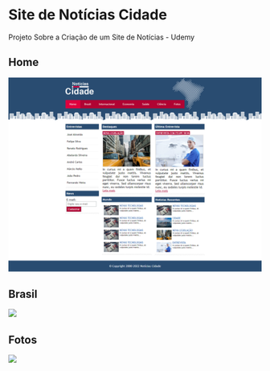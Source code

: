 # Site de Notícias Cidade
Projeto Sobre a Criação de um Site de Notícias - Udemy
## Home
<img src="imagens/Notícias-Cidade-Seu-site-de-notícias.png">

## Brasil
<img src="imagens/Notícias-Cidade-Brasil.png">

## Fotos
<img src="imagens/Notícias-Cidade-Fotos.png">
